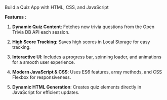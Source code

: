 Build a Quiz App with HTML, CSS, and JavaScript

**Features** **:**
1. **Dynamic Quiz Content**: Fetches new trivia questions from the Open Trivia DB API each session.
  
2. **High Score Tracking**: Saves high scores in Local Storage for easy tracking.
 
3. **Interactive UI**: Includes a progress bar, spinning loader, and animations for a smooth user experience.
 
4. **Modern JavaScript & CSS**: Uses ES6 features, array methods, and CSS Flexbox for responsiveness.
  
5. **Dynamic HTML Generation**: Creates quiz elements directly in JavaScript for efficient updates.

